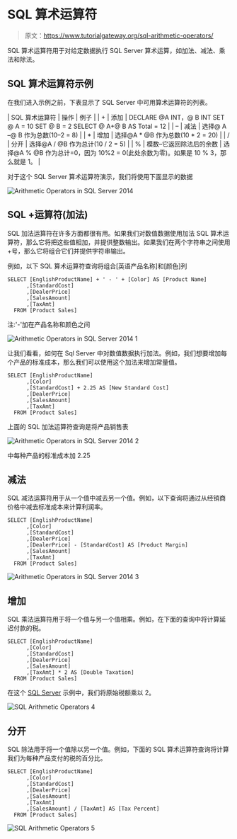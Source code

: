# SQL 算术运算符

> 原文：<https://www.tutorialgateway.org/sql-arithmetic-operators/>

SQL 算术运算符用于对给定数据执行 SQL Server 算术运算，如加法、减法、乘法和除法。

## SQL 算术运算符示例

在我们进入示例之前，下表显示了 SQL Server 中可用算术运算符的列表。

| SQL 算术运算符 | 操作 | 例子 |
| + | 添加 | DECLARE @A INT，@ B INT
SET @ A = 10
SET @ B = 2
SELECT @ A+@ B AS Total = 12 |
| – | 减法 | 选择@ A –@ B 作为总数(10–2 = 8) |
| * | 增加 | 选择@A * @B 作为总数(10 * 2 = 20) |
| / | 分开 | 选择@A / @B 作为总计(10 / 2 = 5) |
| % | 模数–它返回除法后的余数 | 选择@A % @B 作为总计=0，因为 10%2 = 0(此处余数为零)。如果是 10 % 3，那么就是 1。 |

对于这个 SQL Server 算术运算符演示，我们将使用下面显示的数据

![Arithmetic Operators in SQL Server 2014](img/0030ad203bd1470a1ba41bdd08bc902c.png)

## SQL +运算符(加法)

SQL 加法运算符在许多方面都很有用。如果我们对数值数据使用加法 SQL 算术运算符，那么它将把这些值相加，并提供整数输出。如果我们在两个字符串之间使用+号，那么它将组合它们并提供字符串输出。

例如，以下 SQL 算术运算符查询将组合[英语产品名称]和[颜色]列

```
SELECT [EnglishProductName] + ' - ' + [Color] AS [Product Name]
      ,[StandardCost]
      ,[DealerPrice]
      ,[SalesAmount]
      ,[TaxAmt]
  FROM [Product Sales]
```

注:'-'加在产品名称和颜色之间

![Arithmetic Operators in SQL Server 2014 1](img/3ece9907daed47669662aadddde75f94.png)

让我们看看，如何在 Sql Server 中对数值数据执行加法。例如，我们想要增加每个产品的标准成本，那么我们可以使用这个加法来增加常量值。

```
SELECT [EnglishProductName]
      ,[Color]
      ,[StandardCost] + 2.25 AS [New Standard Cost]
      ,[DealerPrice]
      ,[SalesAmount]
      ,[TaxAmt]
  FROM [Product Sales]
```

上面的 SQL 加法运算符查询是将产品销售表

![Arithmetic Operators in SQL Server 2014 2](img/232d44f93e975dbcb326f36529d2843a.png)

中每种产品的标准成本加 2.25

## 减法

SQL 减法运算符用于从一个值中减去另一个值。例如，以下查询将通过从经销商价格中减去标准成本来计算利润率。

```
SELECT [EnglishProductName]
      ,[Color]
      ,[StandardCost] 
      ,[DealerPrice]
      ,[DealerPrice] - [StandardCost] AS [Product Margin]
      ,[SalesAmount] 
      ,[TaxAmt]
  FROM [Product Sales]
```

![Arithmetic Operators in SQL Server 2014 3](img/d9bd431b18c34a45336e732c898e57a6.png)

## 增加

SQL 乘法运算符用于将一个值与另一个值相乘。例如，在下面的查询中将计算延迟付款的税。

```
SELECT [EnglishProductName]
      ,[Color]
      ,[StandardCost] 
      ,[DealerPrice]
      ,[SalesAmount] 
      ,[TaxAmt] * 2 AS [Double Taxation]
  FROM [Product Sales]
```

在这个 [SQL Server](https://www.tutorialgateway.org/sql/) 示例中，我们将原始税额乘以 2。

![SQL Arithmetic Operators 4](img/eeef9d73e2367da69e00ba45b5b27a81.png)

## 分开

SQL 除法用于将一个值除以另一个值。例如，下面的 SQL 算术运算符查询将计算我们为每种产品支付的税的百分比。

```
SELECT [EnglishProductName]
      ,[Color]
      ,[StandardCost] 
      ,[DealerPrice]
      ,[SalesAmount] 
      ,[TaxAmt]
      ,[SalesAmount] / [TaxAmt] AS [Tax Percent]
  FROM [Product Sales]
```

![SQL Arithmetic Operators 5](img/29922b5542296b4dbb995b4079dae266.png)